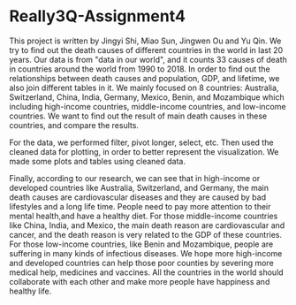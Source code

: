 # Really3Q-Assignment4

This project is written by Jingyi Shi, Miao Sun, Jingwen Ou and Yu Qin. We try to find out the death causes of different countries in the world in last 20 years. Our data is from "data in our world", and it counts 33 causes of death in countries around the world from 1990 to 2018. In order to find out the relationships between death causes and population, GDP, and lifetime, we also join different tables in it. We mainly focused on 8 countries: Australia, Switzerland, China, India, Germany, Mexico, Benin, and Mozambique which including high-income countries, middle-income countries, and low-income countries. We want to find out the result of main death causes in these countries, and compare the results.

For the data, we performed filter, pivot longer, select, etc. Then used the cleaned data for plotting, in order to better represent the visualization. We made some plots and tables using cleaned data.

Finally, according to our research, we can see that in high-income or developed countries like Australia, Switzerland, and Germany, the main death causes are cardiovascular diseases and they are caused by bad lifestyles and a long life time. People need to pay more attention to their mental health,and have a healthy diet. For those middle-income countries like China, India, and Mexico, the main death reason are cardiovascular and cancer, and the death reason is very related to the GDP of these countries. For those low-income countries, like Benin and Mozambique, people are suffering in many kinds of infectious diseases. We hope more high-income and developed countries can help those poor counties by severing more medical help, medicines and vaccines. All the countries in the world should collaborate with each other and make more people have happiness and healthy life.
